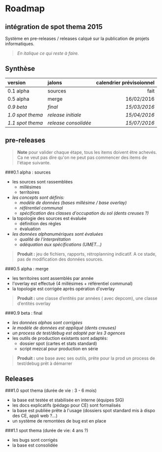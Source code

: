 Roadmap
======
intégration de spot thema 2015
------
Système en pre-releases / releases calqué sur la publication de projets informatiques.

> *En italique ce qui reste à faire.*

Synthèse
------
|version|jalons|calendrier prévisoionnel|
|:---|:---|---:|
|0.1 alpha|sources|fait|
|0.5 alpha|merge|16/02/2016|
|*0.9 beta*|*final*|*15/03/2016*|
|*1.0 spot thema*|*release initiale*|*15/04/2016*|
|*1.1 spot thema*|*release consolidée*|*15/07/2016*|

pre-releases
------

> **Note**
 > pour valider chaque étape, tous les items doivent être achevés. Ca ne veut pas dire qu'on ne peut pas commencer des items de l'étape suivante.

###0.1 alpha : sources

 - les sources sont rassemblées
	 - millésimes
	 - territoires
 - *les concepts sont définis:*
	 - *modèle de données (bases millésime / base overlay)*
	 - *référentiel communal*
	 - *spécification des classes d'occupation du sol (dents creuses ?)*
 - la topologie des sources est évaluée
	 - définition des règles
	 - évaluation
 - *les données alphanumériques sont évaluées*
	 - *qualité de l'interprétation*
	 - *adéquation aux spécifications (UMET...)*

> **Produit :**
 > jeu de fichiers, rapports, rétroplanning indicatif.
 > A ce stade, pas de modification des données sources.

###0.5 alpha : merge
 - les territoires sont assemblés par année
 - l'overlay est effectué (4 millésimes + référentiel communal)
 - la topologie est corrigée après opération d'overlay

> **Produit :**
 > une classe d’entités par années ( avec depcom), une classe d’entités overlay

###0.9 beta : final
- *les données alphas sont corrigées*
- *le modèle de données est appliqué (dents creuses)*
- *un process de test/debug est adopté par les 3 agences*
- les outils de production existants sont adaptés:
	- dossier spot (cartes et stats standard)
	- script mezcal pour production en série
 
> **Produit :**
 > une base avec ses outils, prête pour la prod
 > un process de test/debug prêt à démarrer

Releases
---
###1.0 spot thema (durée de vie : 3 - 6 mois)
- la base est testée et stabilisée en interne (équipes SIG)
- les docs explicatifs (pédago pour CE) sont formalisés
- la base est publiée prête à l'usage (dossiers spot standard mis à dispo des CE, appli web ?...)
- un système de remontées de bug est en place

###1.1 spot thema (durée de vie: 4 ans ?) 
- les bugs sont corrigés
- la base est consolidée
